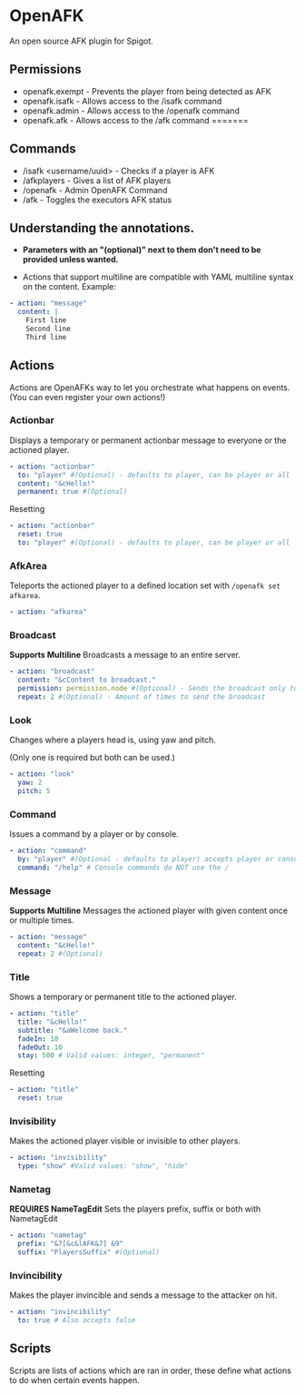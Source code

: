# OpenAFK
An open source AFK plugin for Spigot.

## Permissions
* openafk.exempt - Prevents the player from being detected as AFK
* openafk.isafk - Allows access to the /isafk command
* openafk.admin - Allows access to the /openafk command
* openafk.afk - Allows access to the /afk command
=======

## Commands
* /isafk <username/uuid> - Checks if a player is AFK
* /afkplayers - Gives a list of AFK players
* /openafk - Admin OpenAFK Command
* /afk - Toggles the executors AFK status

## Understanding the annotations.
* **Parameters with an "(optional)" next to them don't need to be provided unless wanted.**

* Actions that support multiline are compatible with YAML multiline syntax on the content.
Example:
```yaml
- action: "message"
  content: |
    First line
    Second line
    Third line
```

## Actions
Actions are OpenAFKs way to let you orchestrate what happens on events. (You can even register your own actions!)



### Actionbar
Displays a temporary or permanent actionbar message to everyone or the actioned player.
```yaml
- action: "actionbar"
  to: "player" #(Optional) - defaults to player, can be player or all
  content: "&cHello!"
  permanent: true #(Optional)
```

Resetting
```yaml
- action: "actionbar"
  reset: true
  to: "player" #(Optional) - defaults to player, can be player or all
```

### AfkArea
Teleports the actioned player to a defined location set with `/openafk set afkarea`.
```yaml
- action: "afkarea"
```

### Broadcast
**Supports Multiline**
Broadcasts a message to an entire server.
```yaml
- action: "broadcast"
  content: "&cContent to broadcast."
  permission: permission.node #(Optional) - Sends the broadcast only to people with this permission
  repeat: 2 #(Optional) - Amount of times to send the broadcast
```
### Look
Changes where a players head is, using yaw and pitch.

(Only one is required but both can be used.)
```yaml
- action: "look"
  yaw: 2
  pitch: 5
```

### Command
Issues a command by a player or by console.
```yaml
- action: "command"
  by: "player" #(Optional - defaults to player) accepts player or console
  command: "/help" # Console commands do NOT use the /
```

### Message
**Supports Multiline**
Messages the actioned player with given content once or multiple times.
```yaml
- action: "message"
  content: "&cHello!"
  repeat: 2 #(Optional)
```

### Title
Shows a temporary or permanent title to the actioned player.
```yaml
- action: "title"
  title: "&cHello!"
  subtitle: "&aWelcome back."
  fadeIn: 10
  fadeOut: 10
  stay: 500 # Valid values: integer, "permanent"
```

Resetting
```yaml
- action: "title"
  reset: true
```

### Invisibility
Makes the actioned player visible or invisible to other players.
```yaml
- action: "invisibility"
  type: "show" #Valid values: "show", "hide"
```

### Nametag
<b>REQUIRES NameTagEdit</b> Sets the players prefix, suffix or both with NametagEdit<br>
```yaml
- action: "nametag"
  prefix: "&7[&c&lAFK&7] &9"
  suffix: "PlayersSuffix" #(Optional)
```

### Invincibility
Makes the player invincible and sends a message to the attacker on hit.

```yaml
- action: "invincibility"
  to: true # Also accepts false
```

## Scripts
Scripts are lists of actions which are ran in order, these define what actions to do when certain events happen.
